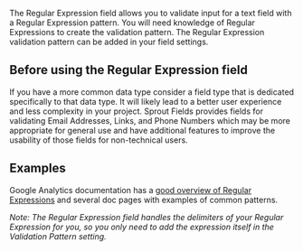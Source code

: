 The Regular Expression field allows you to validate input for a text field with a Regular Expression pattern. You will need knowledge of Regular Expressions to create the validation pattern. The Regular Expression validation pattern can be added in your field settings.

## Before using the Regular Expression field

If you have a more common data type consider a field type that is dedicated specifically to that data type. It will likely lead to a better user experience and less complexity in your project. Sprout Fields provides fields for validating Email Addresses, Links, and Phone Numbers which may be more appropriate for general use and have additional features to improve the usability of those fields for non-technical users.

## Examples

<!--
The Regular Expression field uses [PCRE regex syntax](http://php.net/manual/en/regexp.introduction.php) for the field in the Craft Control panel and the Javascript Pattern for the [HTML5 pattern attribute](https://www.w3.org/TR/html5/forms.html#the-pattern-attribute) when used on the front-end with Sprout Forms.
-->

Google Analytics documentation has a [good overview of Regular Expressions](https://support.google.com/analytics/answer/1034324) and several doc pages with examples of common patterns.

_Note: The Regular Expression field handles the delimiters of your Regular Expression for you, so you only need to add the expression itself in the Validation Pattern setting._

